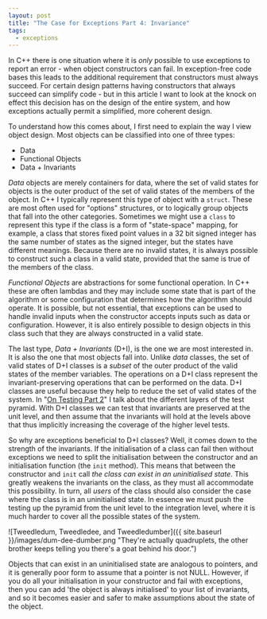 ```yaml
---
layout: post
title: "The Case for Exceptions Part 4: Invariance"
tags:
  - exceptions
---
```


In C++ there is one situation where it is _only_ possible to use exceptions to
report an error - when object constructors can fail. In exception-free code
bases this leads to the additional requirement that constructors must always
succeed. For certain design patterns having constructors that always succeed can
simplify code - but in this article I want to look at the knock on effect this
decision has on the design of the entire system, and how exceptions actually
permit a simplified, more coherent design.

To understand how this comes about, I first need to explain the way I view
object design. Most objects can be classified into one of three types:

- Data
- Functional Objects
- Data + Invariants

_Data_ objects are merely containers for data, where the set of valid states for
objects is the outer product of the set of valid states of the members of the
object. In C++ I typically represent this type of object with a `struct`. These
are most often used for "options" structures, or to logically group objects that
fall into the other categories. Sometimes we might use a `class` to represent
this type if the class is a form of "state-space" mapping, for example, a class
that stores fixed point values in a 32 bit signed integer has the same number of
states as the signed integer, but the states have different meanings. Because
there are no invalid states, it is always possible to construct such a class in
a valid state, provided that the same is true of the members of the class.

_Functional Objects_ are abstractions for some functional operation. In C++
these are often lambdas and they may include some state that is part of the
algorithm or some configuration that determines how the algorithm should
operate. It is possible, but not essential, that exceptions can be used to
handle invalid inputs when the constructor accepts inputs such as data or
configuration. However, it is also entirely possible to design objects in this
class such that they are always constructed in a valid state.

The last type, _Data + Invariants_ (D+I), is the one we are most interested in.
It is also the one that most objects fall into. Unlike _data_ classes, the set
of valid states of D+I classes is a _subset_ of the outer product of the valid
states of the member variables. The operations on a D+I class represent the
invariant-preserving operations that can be performed on the data. D+I classes
are useful because they help to reduce the set of valid states of the system.
In "[On Testing Part 2](/Testing-Part-2/)" I talk about the different layers of
the test pyramid. With D+I classes we can test that invariants are preserved at
the unit level, and then assume that the invariants will hold at the levels
above that thus implicitly increasing the coverage of the higher level tests.

So why are exceptions beneficial to D+I classes? Well, it comes down to the
strength of the invariants. If the initialisation of a class can fail then
without exceptions we need to split the initialisation between the constructor
and an initialisation function (the `init` method). This means that between the
constructor and `init` call _the class can exist in an uninitialised state_.
This greatly weakens the invariants on the class, as they must all accommodate
this possibility. In turn, all _users_ of the class should also consider the
case where the class is in an uninitialised state. In essence we must push the
testing up the pyramid from the unit level to the integration level, where it
is much harder to cover all the possible states of the system.

![Tweedledum, Tweedledee, and Tweedledumber]({{ site.baseurl }}/images/dum-dee-dumber.png "They're actually quadruplets, the other brother keeps telling you there's a goat behind his door.")

Objects that can exist in an uninitialised state are analogous to pointers, and
it is generally poor form to assume that a pointer is not NULL. However, if you
do all your initialisation in your constructor and fail with exceptions, then
you can add 'the object is always initialised' to your list of invariants, and
so it becomes easier and safer to make assumptions about the state of the object.
